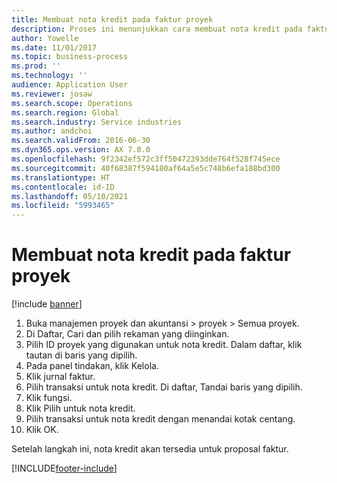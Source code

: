 ```yaml
---
title: Membuat nota kredit pada faktur proyek
description: Proses ini menunjukkan cara membuat nota kredit pada faktur proyek yang telah diposting.
author: Yowelle
ms.date: 11/01/2017
ms.topic: business-process
ms.prod: ''
ms.technology: ''
audience: Application User
ms.reviewer: josaw
ms.search.scope: Operations
ms.search.region: Global
ms.search.industry: Service industries
ms.author: andchoi
ms.search.validFrom: 2016-06-30
ms.dyn365.ops.version: AX 7.0.0
ms.openlocfilehash: 9f2342ef572c3ff50472393dde764f528f745ece
ms.sourcegitcommit: 40f68387f594180af64a5e5c748b6efa188bd300
ms.translationtype: HT
ms.contentlocale: id-ID
ms.lasthandoff: 05/10/2021
ms.locfileid: "5993465"
---
```

# <a name="create-a-credit-note-on-project-invoices"></a>Membuat nota kredit pada faktur proyek

[!include [banner](../../includes/banner.md)]

1. Buka manajemen proyek dan akuntansi > proyek > Semua proyek. 
2. Di Daftar, Cari dan pilih rekaman yang diinginkan. 
3. Pilih ID proyek yang digunakan untuk nota kredit. Dalam daftar, klik tautan di baris yang dipilih. 
4. Pada panel tindakan, klik Kelola. 
5. Klik jurnal faktur. 
6. Pilih transaksi untuk nota kredit. Di daftar, Tandai baris yang dipilih. 
7. Klik fungsi. 
8. Klik Pilih untuk nota kredit. 
9. Pilih transaksi untuk nota kredit dengan menandai kotak centang.
10. Klik OK. 

Setelah langkah ini, nota kredit akan tersedia untuk proposal faktur.


[!INCLUDE[footer-include](../../includes/footer-banner.md)]